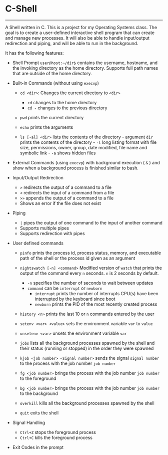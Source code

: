 # C-Shell

---

A Shell written in C. This is a project for my Operating Systems class. The goal is to create a user-defined interactive shell program that can create and manage new processes. It will also be able to handle input/output redirection and piping, and will be able to run in the background.

It has the following features:

- Shell Prompt
   `user@host:~/dir$` contains the username, hostname, and the invoking directory as the home directory.
   Supports full path names that are outside of the home directory.

- Built-in Commands (without using `execvp`)
  - `cd <dir>`: Changes the current directory to `<dir>`
    - `cd` changes to the home directory
    - `cd -` changes to the previous directory

  - `pwd` prints the current directory
  - `echo` prints the arguments
  - `ls [-al] <dir>` lists the contents of the directory
        - argument `dir` prints the contents of the directory
        - `-l` long listing format with file size, permissions, owner, group, date modified, file name and symbolic link
        - `-a` shows hidden files

- External Commands (using `execvp`) with background execution ( `&` ) and show when a background process is finished similar to bash.

- Input/Output Redirection
  - `>` redirects the output of a command to a file
  - `<` redirects the input of a command from a file
  - `>>` appends the output of a command to a file
  - Shows an error if the file does not exist

- Piping
  - `|` pipes the output of one command to the input of another command
  - Supports multiple pipes
  - Supports redirection with pipes

- User defined commands
  - `pinfo` prints the process id, process status, memory, and executable path of the shell or the process id given as an argument

  - `nightswatch [-n] <command>` Modified version of `watch` that prints the output of the command every `n` seconds. `n` is 2 seconds by default.
    - `-n` specifies the number of seconds to wait between updates
    - `command` can be `interrupt` or `newborn`
      - `interrupt` prints the number of interrupts CPU(s) have been interrupted by the keyboard since boot
      - `newborn` prints the PID of the most recently created process

  - `history <n>` prints the last 10 or `n` commands entered by the user

  - `setenv <var> <value>` sets the environment variable `var` to `value`

  - `unsetenv <var>` unsets the environment variable `var`

  - `jobs` lists all the background processes spawned by the shell and their status (running or stopped) in the order they were spawned

  - `kjob <job number> <signal number>` sends the signal `signal number` to the process with the job number `job number`

  - `fg <job number>` brings the process with the job number `job number` to the foreground

  - `bg <job number>` brings the process with the job number `job number` to the background

  - `overkill` kills all the background processes spawned by the shell

  - `quit` exits the shell

- Signal Handling

  - `Ctrl+Z` stops the foreground process  
  - `Ctrl+C` kills the foreground process
    
- Exit Codes in the prompt

